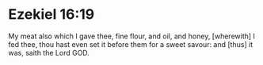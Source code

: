 # Ezekiel 16:19

My meat also which I gave thee, fine flour, and oil, and honey, [wherewith] I fed thee, thou hast even set it before them for a sweet savour: and [thus] it was, saith the Lord GOD.